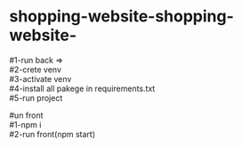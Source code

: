 # shopping-website-shopping-website-

#1-run back =>                                                                                                                                                                                                                                                                                                            	
#2-crete venv                                                                                                                                                              
#3-activate venv                                                                                                                                                             
#4-install all pakege in requirements.txt                                                                                                                                                             
#5-run project                                                                                                                                                             


#un front                                                                                                                                                                                                                                                                                                                          
#1-npm i                                                                                                                                                                                                                                                                                                                           
#2-run front(npm start)                                                                                                                                                             
